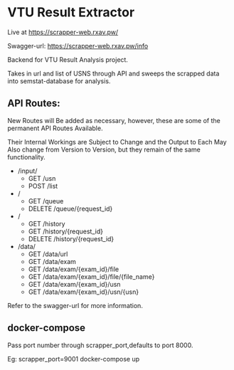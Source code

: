 # VTU Result Extractor
Live at https://scrapper-web.rxav.pw/

Swagger-url: https://scrapper-web.rxav.pw/info

Backend for VTU Result Analysis project.

Takes in url and list of USNS through API and sweeps the scrapped data into semstat-database for analysis.

## API Routes:

New Routes will Be added as necessary, however, these are some of the permanent API Routes Available.

Their Internal Workings are Subject to Change and the Output to Each May Also change from Version to Version, but they remain of the same functionality.

- /input/
  - GET /usn
  - POST /list
- /
  - GET /queue
  - DELETE /queue/{request_id}
- /
  - GET /history
  - GET /history/{request_id}
  - DELETE /history/{request_id}
- /data/
  - GET /data/url
  - GET /data/exam
  - GET /data/exam/{exam_id}/file
  - GET /data/exam/{exam_id}/file/{file_name}
  - GET /data/exam/{exam_id}/usn
  - GET /data/exam/{exam_id}/usn/{usn}

Refer to the swagger-url for more information.

## docker-compose
Pass port number through scrapper_port,defaults to port 8000.

Eg: scrapper_port=9001 docker-compose up